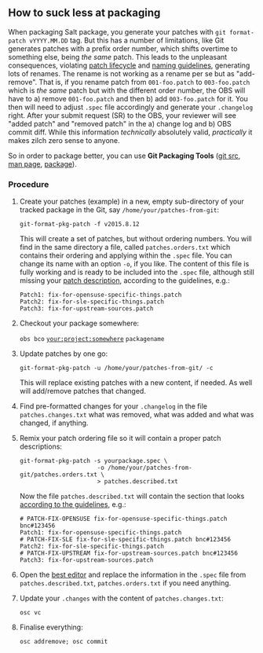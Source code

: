 ## How to suck less at packaging

When packaging Salt package, you generate your patches with `git format-patch vYYYY.MM.DD` tag. But this has a number of limitations, like Git generates patches with a prefix order number, which shifts overtime to something else, being _the same_ patch. This leads to the unpleasant consequences, violating [patch lifecycle](https://en.opensuse.org/openSUSE:Packaging_Patches_guidelines#Patch_life_cycle) and [naming guidelines](https://en.opensuse.org/openSUSE:Packaging_Patches_guidelines#Patch_naming), generating lots of renames. The rename is not working as a rename per se but as "add-remove". That is, if you rename patch from `001-foo.patch` to `003-foo.patch` which is _the same_ patch but with the different order number, the OBS will have to a) remove `001-foo.patch` and then b) add `003-foo.patch` for it. You then will need to adjust `.spec` file accordingly and generate your `.changelog` right. After your submit request (SR) to the OBS, your reviewer will see "added patch" and "removed patch" in the a) change log and b) OBS commit diff. While this information _technically_ absolutely valid, _practically_ it makes zilch zero sense to anyone.

So in order to package better, you can use **Git Packaging Tools** ([git src](https://github.com/openSUSE/git-packaging-tools), [man page](https://github.com/openSUSE/git-packaging-tools/blob/master/doc/git-format-pkg-patch.md), [package](https://build.opensuse.org/package/show/home:bmaryniuk/git-packaging-tools)).

### Procedure

1. Create your patches (example) in a new, empty sub-directory of your tracked package in the Git, say `/home/your/patches-from-git`:

   `git-format-pkg-patch -f v2015.8.12`

   This will create a set of patches, but without ordering numbers. You will find in the same directory a file, called `patches.orders.txt` which contains their ordering and applying within the `.spec` file. You can change its name with an option `-o`, if you like. The content of this file is fully working and is ready to be included into the `.spec` file, although still missing your [patch description](https://en.opensuse.org/openSUSE:Packaging_Patches_guidelines#Type_1:_minimal_single-line_comment_in_spec_file), according to the guidelines, e.g.:

   ```
   Patch1: fix-for-opensuse-specific-things.patch
   Patch2: fix-for-sle-specific-things.patch
   Patch3: fix-for-upstream-sources.patch
   ```


2. Checkout your package somewhere:

   `obs bco` [`your:project:somewhere`](https://github.com/openSUSE/salt/wiki/Workflow#where) `packagename`

3. Update patches by one go:

   `git-format-pkg-patch -u /home/your/patches-from-git/ -c`

   This will replace existing patches with a new content, if needed. As well will add/remove patches that changed.

4. Find pre-formatted changes for your `.changelog` in the file `patches.changes.txt` what was removed, what was added and what was changed, if anything.

5. Remix your patch ordering file so it will contain a proper patch descriptions:

   ```
   git-format-pkg-patch -s yourpackage.spec \
                         -o /home/your/patches-from-git/patches.orders.txt \
                         > patches.described.txt
   ```

   Now the file `patches.described.txt` will contain the section that looks [according to the guidelines](https://en.opensuse.org/openSUSE:Packaging_Patches_guidelines#Type_1:_minimal_single-line_comment_in_spec_file), e.g.:

   ```
   # PATCH-FIX-OPENSUSE fix-for-opensuse-specific-things.patch bnc#123456
   Patch1: fix-for-opensuse-specific-things.patch
   # PATCH-FIX-SLE fix-for-sle-specific-things.patch bnc#123456
   Patch2: fix-for-sle-specific-things.patch
   # PATCH-FIX-UPSTREAM fix-for-upstream-sources.patch bnc#123456
   Patch3: fix-for-upstream-sources.patch
   ```

6. Open the [best editor](http://duenenhof-wilhelm.de/church/size.html) and replace the information in the `.spec` file from `patches.described.txt`, `patches.orders.txt` if you need anything.

7. Update your `.changes` with the content of `patches.changes.txt`:

   `osc vc`

8. Finalise everything:

   `osc addremove; osc commit`

